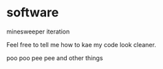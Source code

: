 # software
minesweeper iteration

Feel free to tell me how to kae my code look cleaner.


poo poo pee pee and other things
